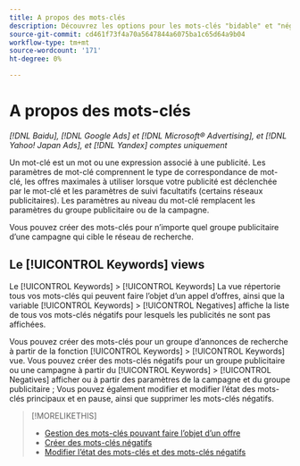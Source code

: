 ```yaml
---
title: A propos des mots-clés
description: Découvrez les options pour les mots-clés "bidable" et "négatif".
source-git-commit: cd461f73f4a70a5647844a6075ba1c65d64a9b04
workflow-type: tm+mt
source-wordcount: '171'
ht-degree: 0%

---
```


# A propos des mots-clés

*[!DNL Baidu], [!DNL Google Ads] et [!DNL Microsoft® Advertising], et [!DNL Yahoo! Japan Ads], et [!DNL Yandex] comptes uniquement*

Un mot-clé est un mot ou une expression associé à une publicité. Les paramètres de mot-clé comprennent le type de correspondance de mot-clé, les offres maximales à utiliser lorsque votre publicité est déclenchée par le mot-clé et les paramètres de suivi facultatifs (certains réseaux publicitaires). Les paramètres au niveau du mot-clé remplacent les paramètres du groupe publicitaire ou de la campagne.

Vous pouvez créer des mots-clés pour n’importe quel groupe publicitaire d’une campagne qui cible le réseau de recherche.

## Le [!UICONTROL Keywords] views

Le [!UICONTROL Keywords] > [!UICONTROL Keywords] La vue répertorie tous vos mots-clés qui peuvent faire l’objet d’un appel d’offres, ainsi que la variable [!UICONTROL Keywords] > [!UICONTROL Negatives] affiche la liste de tous vos mots-clés négatifs pour lesquels les publicités ne sont pas affichées.

Vous pouvez créer des mots-clés pour un groupe d’annonces de recherche à partir de la fonction [!UICONTROL Keywords] > [!UICONTROL Keywords] vue. Vous pouvez créer des mots-clés négatifs pour un groupe publicitaire ou une campagne à partir du [!UICONTROL Keywords] > [!UICONTROL Negatives] afficher ou à partir des paramètres de la campagne et du groupe publicitaire ; Vous pouvez également modifier et modifier l’état des mots-clés principaux et en pause, ainsi que supprimer les mots-clés négatifs.

>[!MORELIKETHIS]
>
>* [Gestion des mots-clés pouvant faire l’objet d’un offre](/help/search-social-commerce/campaign-management/campaigns/keyword-manage.md)
>* [Créer des mots-clés négatifs](/help/search-social-commerce/campaign-management/campaigns/keyword-negative-create.md)
>* [Modifier l’état des mots-clés et des mots-clés négatifs](keyword-status-edit.md)

